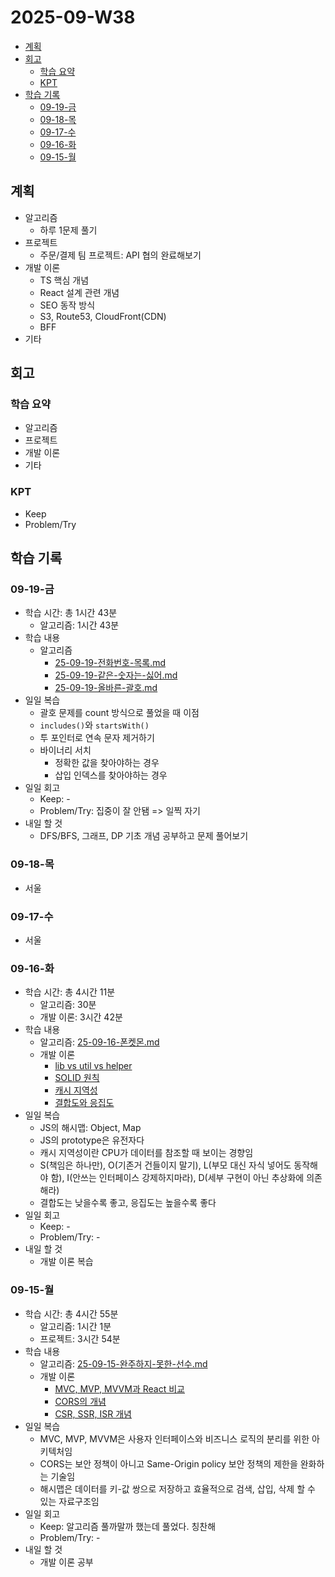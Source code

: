 # 2025-09-W38 <!-- omit from toc -->

- [계획](#계획)
- [회고](#회고)
  - [학습 요약](#학습-요약)
  - [KPT](#kpt)
- [학습 기록](#학습-기록)
  - [09-19-금](#09-19-금)
  - [09-18-목](#09-18-목)
  - [09-17-수](#09-17-수)
  - [09-16-화](#09-16-화)
  - [09-15-월](#09-15-월)

## 계획

- 알고리즘
  - 하루 1문제 풀기
- 프로젝트
  - 주문/결제 팀 프로젝트: API 협의 완료해보기
- 개발 이론
  - TS 핵심 개념
  - React 설계 관련 개념
  - SEO 동작 방식
  - S3, Route53, CloudFront(CDN)
  - BFF
- 기타

## 회고

### 학습 요약

- 알고리즘
- 프로젝트
- 개발 이론
- 기타

### KPT

- Keep
- Problem/Try

## 학습 기록

### 09-19-금

- 학습 시간: 총 1시간 43분
  - 알고리즘: 1시간 43분
- 학습 내용
  - 알고리즘
    - [25-09-19-전화번호-목록.md](/algorithm/programmers/25-09-19-전화번호-목록.md)
    - [25-09-19-같은-숫자는-싫어.md](/algorithm/programmers/25-09-19-같은-숫자는-싫어.md)
    - [25-09-19-올바른-괄호.md](/algorithm/programmers/25-09-19-올바른-괄호.md)
- 일일 복습
  - 괄호 문제를 count 방식으로 풀었을 때 이점
  - `includes()`와 `startsWith()`
  - 투 포인터로 연속 문자 제거하기
  - 바이너리 서치
    - 정확한 값을 찾아야하는 경우
    - 삽입 인덱스를 찾아야하는 경우
- 일일 회고
  - Keep: -
  - Problem/Try: 집중이 잘 안됌 => 일찍 자기
- 내일 할 것
  - DFS/BFS, 그래프, DP 기초 개념 공부하고 문제 풀어보기

### 09-18-목

- 서울

### 09-17-수

- 서울

### 09-16-화

- 학습 시간: 총 4시간 11분
  - 알고리즘: 30분
  - 개발 이론: 3시간 42분
- 학습 내용
  - 알고리즘: [25-09-16-폰켓몬.md](/algorithm/programmers/25-09-16-폰켓몬.md)
  - 개발 이론
    - [lib vs util vs helper](/architecture/nexjs-folder-structure.md)
    - [SOLID 원칙](/architecture/solid.md)
    - [캐시 지역성](/cs/cache-locality.md)
    - [결합도와 응집도](/cs/coupling-cohesion.md)
- 일일 복습
  - JS의 해시맵: Object, Map
  - JS의 prototype은 유전자다
  - 캐시 지역성이란 CPU가 데이터를 참조할 때 보이는 경향임
  - S(책임은 하나만), O(기존거 건들이지 말기), L(부모 대신 자식 넣어도 동작해야 함), I(안쓰는 인터페이스 강제하지마라), D(세부 구현이 아닌 추상화에 의존해라)
  - 결합도는 낮을수록 좋고, 응집도는 높을수록 좋다
- 일일 회고
  - Keep: -
  - Problem/Try: -
- 내일 할 것
  - 개발 이론 복습

### 09-15-월

- 학습 시간: 총 4시간 55분
  - 알고리즘: 1시간 1분
  - 프로젝트: 3시간 54분
- 학습 내용
  - 알고리즘: [25-09-15-완주하지-못한-선수.md](/algorithm/programmers/25-09-15-완주하지-못한-선수.md)
  - 개발 이론
    - [MVC, MVP, MVVM과 React 비교](/architecture/mvc-mvp-mvvm.md)
    - [CORS의 개념](/browser/cors.md)
    - [CSR, SSR, ISR 개념](/browser/csr-ssr-isr.md)
- 일일 복습
  - MVC, MVP, MVVM은 사용자 인터페이스와 비즈니스 로직의 분리를 위한 아키텍처임
  - CORS는 보안 정책이 아니고 Same-Origin policy 보안 정책의 제한을 완화하는 기술임
  - 해시맵은 데이터를 키-값 쌍으로 저장하고 효율적으로 검색, 삽입, 삭제 할 수 있는 자료구조임
- 일일 회고
  - Keep: 알고리즘 풀까말까 했는데 풀었다. 칭찬해
  - Problem/Try: -
- 내일 할 것
  - 개발 이론 공부
